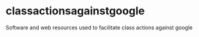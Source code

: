 classactionsagainstgoogle
=========================

Software and web resources used to facilitate class actions against google